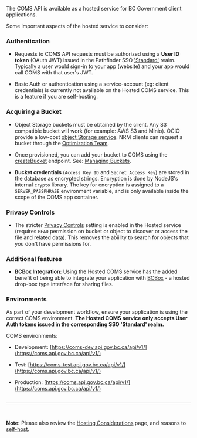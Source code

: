 
The COMS API is available as a hosted service for BC Government client applications.

Some important aspects of the hosted service to consider:

### Authentication

- Requests to COMS API requests must be authorized using a **User ID token** (OAuth JWT) issued in the Pathfinder SSO ['Standard'](https://github.com/bcgov/sso-keycloak/wiki#standard-service) realm. Typically a user would sign-in to your app (website) and your app would call COMS with that user's JWT.

- Basic Auth or authentication using a service-account (eg: client credentials) is currently not available on the Hosted COMS service. This is a feature if you are self-hosting.

### Acquiring a Bucket

- Object Storage buckets must be obtained by the client. Any S3 compatible bucket will work (for example: AWS S3 and Minio). OCIO provide a low-cost [object Storage service](https://ssbc-client.gov.bc.ca/services/ObjectStorage/overview.htm). NRM clients can request a bucket through the [Optimization Team](https://apps.nrs.gov.bc.ca/int/confluence/display/OPTIMIZE/NRM+Object+Storage+Service).

- Once provisioned, you can add your bucket to COMS using the [createBucket](https://coms.api.gov.bc.ca/api/v1/docs#tag/Bucket/operation/createBucket) endpoint. See: [Managing Buckets](Buckets.md).

- **Bucket credentials** (`Access Key ID` and `Secret Access Key`) are stored in the database as encrypted strings. Encryption is done by NodeJS's internal `crypto` library. The key for encryption is assigned to a `SERVER_PASSPHRASE` environment variable, and is only available inside the scope of the COMS app container.

### Privacy Controls

- The stricter [Privacy Controls](Configuration.md#privacy-controls) setting is enabled in the Hosted service (requires `READ` permission on bucket or object to discover or access the file and related data). This removes the abiility to search for objects that you don't have permissions for.

### Additional features

- **BCBox Integration:** Using the Hosted COMS service has the added benefit of being able to integrate your application with [BCBox](https://bcbox.nrs.gov.bc.ca/) - a hosted drop-box type interface for sharing files.

### Environments

As part of your development workflow, ensure your application is using the correct COMS environment. **The Hosted COMS service only accepts User Auth tokens issued in the corresponding SSO 'Standard' realm.**

COMS environments:

 - Development: [https://coms-dev.api.gov.bc.ca/api/v1/](https://coms.api.gov.bc.ca/api/v1/)

- Test: [https://coms-test.api.gov.bc.ca/api/v1/](https://coms.api.gov.bc.ca/api/v1/)
  
- Production: [https://coms.api.gov.bc.ca/api/v1/](https://coms.api.gov.bc.ca/api/v1/)
<br /><br />

***
<br />

**Note:** Please also review the [Hosting Considerations](Hosting-Considerations.md) page, and reasons to [self-host](Self-Hosting-COMS.md).
